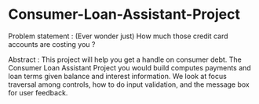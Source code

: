 # Consumer-Loan-Assistant-Project

Problem statement : (Ever wonder just) How much those credit card accounts are costing you ?

Abstract : This project will help you get a handle on consumer debt. The Consumer Loan Assistant Project you would build computes payments and loan terms given balance and interest information. We look at focus traversal among controls, how to do input validation, and the message box for user feedback.
